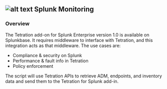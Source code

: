 ## ![alt text](https://github.com/techBeck03/Scratch/raw/master/ecoScripts/splunk/icon.png "Logo") Splunk Monitoring

### Overview
The Tetration add-on for Splunk Enterprise version 1.0 is available on Splunkbase. It requires middleware to interface with Tetration, and this integration acts as that middleware. The use cases are:

- Compliance & security on Splunk 
- Performance & fault info in Tetration
- Policy enforcement

The script will use Tetration APIs to retrieve ADM, endpoints, and inventory data and send them to the Tetration for Splunk add-in.